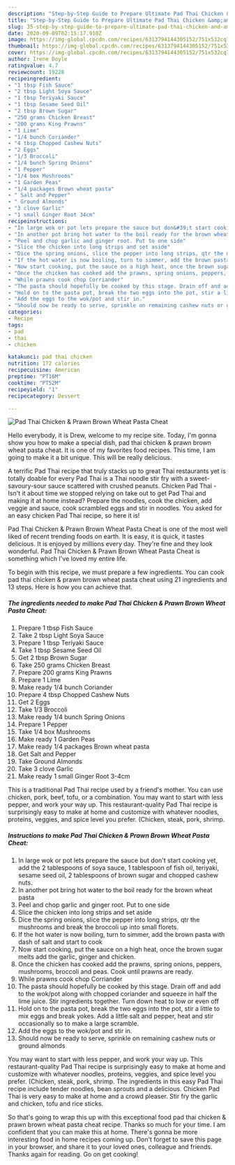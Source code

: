 ```yaml
---
description: "Step-by-Step Guide to Prepare Ultimate Pad Thai Chicken &amp;amp; Prawn Brown Wheat Pasta Cheat"
title: "Step-by-Step Guide to Prepare Ultimate Pad Thai Chicken &amp;amp; Prawn Brown Wheat Pasta Cheat"
slug: 35-step-by-step-guide-to-prepare-ultimate-pad-thai-chicken-and-amp-prawn-brown-wheat-pasta-cheat
date: 2020-09-09T02:15:17.910Z
image: https://img-global.cpcdn.com/recipes/6313794144305152/751x532cq70/pad-thai-chicken-prawn-brown-wheat-pasta-cheat-recipe-main-photo.jpg
thumbnail: https://img-global.cpcdn.com/recipes/6313794144305152/751x532cq70/pad-thai-chicken-prawn-brown-wheat-pasta-cheat-recipe-main-photo.jpg
cover: https://img-global.cpcdn.com/recipes/6313794144305152/751x532cq70/pad-thai-chicken-prawn-brown-wheat-pasta-cheat-recipe-main-photo.jpg
author: Irene Doyle
ratingvalue: 4.7
reviewcount: 19228
recipeingredient:
- "1 tbsp Fish Sauce"
- "2 tbsp Light Soya Sauce"
- "1 tbsp Teriyaki Sauce"
- "1 tbsp Sesame Seed Oil"
- "2 tbsp Brown Sugar"
- "250 grams Chicken Breast"
- "200 grams King Prawns"
- "1 Lime"
- "1/4 bunch Coriander"
- "4 tbsp Chopped Cashew Nuts"
- "2 Eggs"
- "1/3 Broccoli"
- "1/4 bunch Spring Onions"
- "1 Pepper"
- "1/4 box Mushrooms"
- "1 Garden Peas"
- "1/4 packages Brown wheat pasta"
- " Salt and Pepper"
- " Ground Almonds"
- "3 clove Garlic"
- "1 small Ginger Root 34cm"
recipeinstructions:
- "In large wok or pot lets prepare the sauce but don&#39;t start cooking yet, add the 2 tablespoons of soya sauce, 1 tablespoon of fish oil, teriyaki, sesame seed oil, 2 tablespoons of brown sugar and chopped cashew nuts."
- "In another pot bring hot water to the boil ready for the brown wheat pasta"
- "Peel and chop garlic and ginger root. Put to one side"
- "Slice the chicken into long strips and set aside"
- "Dice the spring onions, slice the pepper into long strips, qtr the mushrooms and break the broccoli up into small florets."
- "If the hot water is now boiling, turn to simmer, add the brown pasta with dash of salt and start to cook"
- "Now start cooking, put the sauce on a high heat, once the brown sugar melts add the garlic, ginger and chicken."
- "Once the chicken has cooked add the prawns, spring onions, peppers, mushrooms, broccoli and peas. Cook until prawns are ready."
- "While prawns cook chop Corriander"
- "The pasta should hopefully be cooked by this stage. Drain off and add to the wok/pot along with chopped coriander and squeeze in half the lime juice. Stir ingredients together. Turn down heat to low or even off"
- "Hold on to the pasta pot, break the two eggs into the pot, stir a little to mix eggs and break yokes. Add a little salt and pepper, heat and stir occasionally so to make a large scramble."
- "Add the eggs to the wok/pot and stir in."
- "Should now be ready to serve, sprinkle on remaining cashew nuts or ground almonds"
categories:
- Recipe
tags:
- pad
- thai
- chicken

katakunci: pad thai chicken 
nutrition: 172 calories
recipecuisine: American
preptime: "PT16M"
cooktime: "PT52M"
recipeyield: "1"
recipecategory: Dessert

---
```



![Pad Thai Chicken &amp; Prawn Brown Wheat Pasta Cheat](https://img-global.cpcdn.com/recipes/6313794144305152/751x532cq70/pad-thai-chicken-prawn-brown-wheat-pasta-cheat-recipe-main-photo.jpg)

Hello everybody, it is Drew, welcome to my recipe site. Today, I'm gonna show you how to make a special dish, pad thai chicken &amp; prawn brown wheat pasta cheat. It is one of my favorites food recipes. This time, I am going to make it a bit unique. This will be really delicious.

A terrific Pad Thai recipe that truly stacks up to great Thai restaurants yet is totally doable for every Pad Thai is a Thai noodle stir fry with a sweet-savoury-sour sauce scattered with crushed peanuts. Chicken Pad Thai - Isn&#39;t it about time we stopped relying on take out to get Pad Thai and making it at home instead? Prepare the noodles, cook the chicken, add veggie and sauce, cook scrambled eggs and stir in noodles. You asked for an easy chicken Pad Thai recipe, so here it is!

Pad Thai Chicken &amp; Prawn Brown Wheat Pasta Cheat is one of the most well liked of recent trending foods on earth. It is easy, it is quick, it tastes delicious. It is enjoyed by millions every day. They're fine and they look wonderful. Pad Thai Chicken &amp; Prawn Brown Wheat Pasta Cheat is something which I've loved my entire life.


To begin with this recipe, we must prepare a few ingredients. You can cook pad thai chicken &amp; prawn brown wheat pasta cheat using 21 ingredients and 13 steps. Here is how you can achieve that.

<!--inarticleads1-->

##### The ingredients needed to make Pad Thai Chicken &amp; Prawn Brown Wheat Pasta Cheat:

1. Prepare 1 tbsp Fish Sauce
1. Take 2 tbsp Light Soya Sauce
1. Prepare 1 tbsp Teriyaki Sauce
1. Take 1 tbsp Sesame Seed Oil
1. Get 2 tbsp Brown Sugar
1. Take 250 grams Chicken Breast
1. Prepare 200 grams King Prawns
1. Prepare 1 Lime
1. Make ready 1/4 bunch Coriander
1. Prepare 4 tbsp Chopped Cashew Nuts
1. Get 2 Eggs
1. Take 1/3 Broccoli
1. Make ready 1/4 bunch Spring Onions
1. Prepare 1 Pepper
1. Take 1/4 box Mushrooms
1. Make ready 1 Garden Peas
1. Make ready 1/4 packages Brown wheat pasta
1. Get  Salt and Pepper
1. Take  Ground Almonds
1. Take 3 clove Garlic
1. Make ready 1 small Ginger Root 3-4cm


This is a traditional Pad Thai recipe used by a friend&#39;s mother. You can use chicken, pork, beef, tofu, or a combination. You may want to start with less pepper, and work your way up. This restaurant-quality Pad Thai recipe is surprisingly easy to make at home and customize with whatever noodles, proteins, veggies, and spice level you prefer. (Chicken, steak, pork, shrimp. 

<!--inarticleads2-->

##### Instructions to make Pad Thai Chicken &amp; Prawn Brown Wheat Pasta Cheat:

1. In large wok or pot lets prepare the sauce but don&#39;t start cooking yet, add the 2 tablespoons of soya sauce, 1 tablespoon of fish oil, teriyaki, sesame seed oil, 2 tablespoons of brown sugar and chopped cashew nuts.
1. In another pot bring hot water to the boil ready for the brown wheat pasta
1. Peel and chop garlic and ginger root. Put to one side
1. Slice the chicken into long strips and set aside
1. Dice the spring onions, slice the pepper into long strips, qtr the mushrooms and break the broccoli up into small florets.
1. If the hot water is now boiling, turn to simmer, add the brown pasta with dash of salt and start to cook
1. Now start cooking, put the sauce on a high heat, once the brown sugar melts add the garlic, ginger and chicken.
1. Once the chicken has cooked add the prawns, spring onions, peppers, mushrooms, broccoli and peas. Cook until prawns are ready.
1. While prawns cook chop Corriander
1. The pasta should hopefully be cooked by this stage. Drain off and add to the wok/pot along with chopped coriander and squeeze in half the lime juice. Stir ingredients together. Turn down heat to low or even off
1. Hold on to the pasta pot, break the two eggs into the pot, stir a little to mix eggs and break yokes. Add a little salt and pepper, heat and stir occasionally so to make a large scramble.
1. Add the eggs to the wok/pot and stir in.
1. Should now be ready to serve, sprinkle on remaining cashew nuts or ground almonds


You may want to start with less pepper, and work your way up. This restaurant-quality Pad Thai recipe is surprisingly easy to make at home and customize with whatever noodles, proteins, veggies, and spice level you prefer. (Chicken, steak, pork, shrimp. The ingredients in this easy Pad Thai recipe include tender noodles, bean sprouts and a delicious. Chicken Pad Thai is very easy to make at home and a crowd pleaser. Stir fry the garlic and chicken, tofu and rice sticks. 

So that's going to wrap this up with this exceptional food pad thai chicken &amp; prawn brown wheat pasta cheat recipe. Thanks so much for your time. I am confident that you can make this at home. There's gonna be more interesting food in home recipes coming up. Don't forget to save this page in your browser, and share it to your loved ones, colleague and friends. Thanks again for reading. Go on get cooking!
